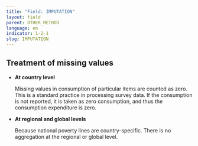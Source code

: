 ```yaml
---
title: "Field: IMPUTATION"
layout: field
parent: OTHER_METHOD
language: en
indicator: 1-2-1
slug: IMPUTATION
---
```

## Treatment of missing values

* **At country level**

    Missing values in consumption of particular items are counted as zero. This is a standard practice in processing survey data. If the consumption is not reported, it is taken as zero consumption, and thus the consumption expenditure is zero.

* **At regional and global levels**

    Because national poverty lines are country-specific. There is no aggregation at the regional or global level.